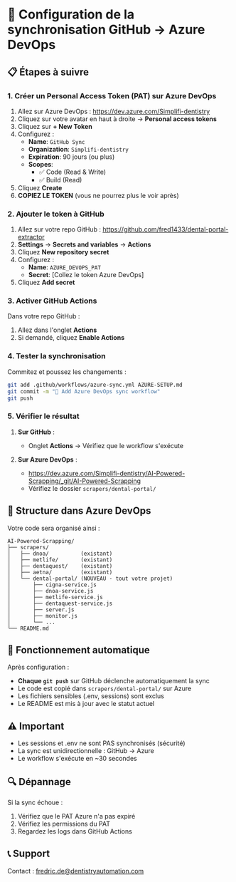 # 🔄 Configuration de la synchronisation GitHub → Azure DevOps

## 📋 Étapes à suivre

### 1. Créer un Personal Access Token (PAT) sur Azure DevOps

1. Allez sur Azure DevOps : https://dev.azure.com/Simplifi-dentistry
2. Cliquez sur votre avatar en haut à droite → **Personal access tokens**
3. Cliquez sur **+ New Token**
4. Configurez :
   - **Name**: `GitHub Sync`
   - **Organization**: `Simplifi-dentistry`
   - **Expiration**: 90 jours (ou plus)
   - **Scopes**: 
     - ✅ Code (Read & Write)
     - ✅ Build (Read)
5. Cliquez **Create**
6. **COPIEZ LE TOKEN** (vous ne pourrez plus le voir après)

### 2. Ajouter le token à GitHub

1. Allez sur votre repo GitHub : https://github.com/fred1433/dental-portal-extractor
2. **Settings** → **Secrets and variables** → **Actions**
3. Cliquez **New repository secret**
4. Configurez :
   - **Name**: `AZURE_DEVOPS_PAT`
   - **Secret**: [Collez le token Azure DevOps]
5. Cliquez **Add secret**

### 3. Activer GitHub Actions

Dans votre repo GitHub :
1. Allez dans l'onglet **Actions**
2. Si demandé, cliquez **Enable Actions**

### 4. Tester la synchronisation

Commitez et poussez les changements :
```bash
git add .github/workflows/azure-sync.yml AZURE-SETUP.md
git commit -m "🔄 Add Azure DevOps sync workflow"
git push
```

### 5. Vérifier le résultat

1. **Sur GitHub** : 
   - Onglet **Actions** → Vérifiez que le workflow s'exécute
   
2. **Sur Azure DevOps** :
   - https://dev.azure.com/Simplifi-dentistry/AI-Powered-Scrapping/_git/AI-Powered-Scrapping
   - Vérifiez le dossier `scrapers/dental-portal/`

## 🔧 Structure dans Azure DevOps

Votre code sera organisé ainsi :
```
AI-Powered-Scrapping/
├── scrapers/
│   ├── dnoa/          (existant)
│   ├── metlife/       (existant) 
│   ├── dentaquest/    (existant)
│   ├── aetna/         (existant)
│   └── dental-portal/ (NOUVEAU - tout votre projet)
│       ├── cigna-service.js
│       ├── dnoa-service.js
│       ├── metlife-service.js
│       ├── dentaquest-service.js
│       ├── server.js
│       ├── monitor.js
│       └── ...
└── README.md
```

## 🚀 Fonctionnement automatique

Après configuration :
- **Chaque `git push`** sur GitHub déclenche automatiquement la sync
- Le code est copié dans `scrapers/dental-portal/` sur Azure
- Les fichiers sensibles (.env, sessions) sont exclus
- Le README est mis à jour avec le statut actuel

## ⚠️ Important

- Les sessions et .env ne sont PAS synchronisés (sécurité)
- La sync est unidirectionnelle : GitHub → Azure
- Le workflow s'exécute en ~30 secondes

## 🔍 Dépannage

Si la sync échoue :
1. Vérifiez que le PAT Azure n'a pas expiré
2. Vérifiez les permissions du PAT
3. Regardez les logs dans GitHub Actions

## 📞 Support

Contact : fredric.de@dentistryautomation.com